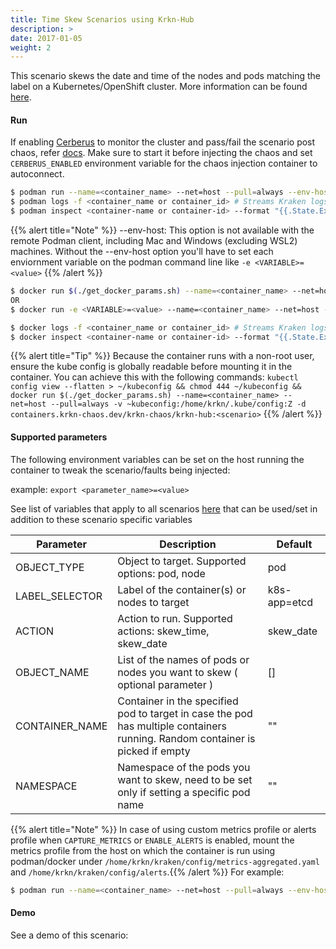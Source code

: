```yaml
---
title: Time Skew Scenarios using Krkn-Hub
description: >
date: 2017-01-05
weight: 2
---
```

This scenario skews the date and time of the nodes and pods matching the label on a Kubernetes/OpenShift cluster. More information can be found [here](/docs/scenarios/time-scenarios/_index.md).

#### Run

If enabling [Cerberus](/docs/cerberus/) to monitor the cluster and pass/fail the scenario post chaos, refer [docs](/docs/cerberus/). Make sure to start it before injecting the chaos and set `CERBERUS_ENABLED` environment variable for the chaos injection container to autoconnect.

```bash
$ podman run --name=<container_name> --net=host --pull=always --env-host=true -v <path-to-kube-config>:/home/krkn/.kube/config:Z -d containers.krkn-chaos.dev/krkn-chaos/krkn-hub:time-scenarios
$ podman logs -f <container_name or container_id> # Streams Kraken logs
$ podman inspect <container-name or container-id> --format "{{.State.ExitCode}}" # Outputs exit code which can considered as pass/fail for the scenario
```
{{% alert title="Note" %}} --env-host: This option is not available with the remote Podman client, including Mac and Windows (excluding WSL2) machines. 
Without the --env-host option you'll have to set each enviornment variable on the podman command line like  `-e <VARIABLE>=<value>`
{{% /alert %}}


```bash
$ docker run $(./get_docker_params.sh) --name=<container_name> --net=host --pull=always -v <path-to-kube-config>:/home/krkn/.kube/config:Z -d containers.krkn-chaos.dev/krkn-chaos/krkn-hub:time-scenarios
OR 
$ docker run -e <VARIABLE>=<value> --name=<container_name> --net=host --pull=always -v <path-to-kube-config>:/home/krkn/.kube/config:Z -d containers.krkn-chaos.dev/krkn-chaos/krkn-hub:time-scenarios

$ docker logs -f <container_name or container_id> # Streams Kraken logs
$ docker inspect <container-name or container-id> --format "{{.State.ExitCode}}" # Outputs exit code which can considered as pass/fail for the scenario
```

{{% alert title="Tip" %}} Because the container runs with a non-root user, ensure the kube config is globally readable before mounting it in the container. You can achieve this with the following commands:
```kubectl config view --flatten > ~/kubeconfig && chmod 444 ~/kubeconfig && docker run $(./get_docker_params.sh) --name=<container_name> --net=host --pull=always -v ~kubeconfig:/home/krkn/.kube/config:Z -d containers.krkn-chaos.dev/krkn-chaos/krkn-hub:<scenario>``` {{% /alert %}}
#### Supported parameters

The following environment variables can be set on the host running the container to tweak the scenario/faults being injected:

example:
`export <parameter_name>=<value>`

See list of variables that apply to all scenarios [here](/docs/scenarios/all-scenario-env.md) that can be used/set in addition to these scenario specific variables

Parameter               | Description                                                           | Default
----------------------- | -----------------------------------------------------------------     | ------------------------------------ |
OBJECT_TYPE             | Object to target. Supported options: pod, node                        | pod                                  |
LABEL_SELECTOR          | Label of the container(s) or nodes to target                          | k8s-app=etcd                         |
ACTION                  | Action to run. Supported actions: skew_time, skew_date                | skew_date                            |
OBJECT_NAME             | List of the names of pods or nodes you want to skew ( optional parameter )                   | []                                   |
CONTAINER_NAME          | Container in the specified pod to target in case the pod has multiple containers running. Random container is picked if empty   | ""                                   |
NAMESPACE               | Namespace of the pods you want to skew, need to be set only if setting a specific pod name | ""                   |

{{% alert title="Note" %}} In case of using custom metrics profile or alerts profile when `CAPTURE_METRICS` or `ENABLE_ALERTS` is enabled, mount the metrics profile from the host on which the container is run using podman/docker under `/home/krkn/kraken/config/metrics-aggregated.yaml` and `/home/krkn/kraken/config/alerts`.{{% /alert %}}
 For example:
```bash
$ podman run --name=<container_name> --net=host --pull=always --env-host=true -v <path-to-custom-metrics-profile>:/home/krkn/kraken/config/metrics-aggregated.yaml -v <path-to-custom-alerts-profile>:/home/krkn/kraken/config/alerts -v <path-to-kube-config>:/home/krkn/.kube/config:Z -d containers.krkn-chaos.dev/krkn-chaos/krkn-hub:time-scenarios
```

#### Demo
See a demo of this scenario:
<script src="https://asciinema.org/a/zMBAdzHE40oPXkFVIz0exEoOX.js" id="asciicast-zMBAdzHE40oPXkFVIz0exEoOX" async="true"  style="max-width:900px; max-height:400px; width:100%; aspect-ratio:20/9;"></script>

